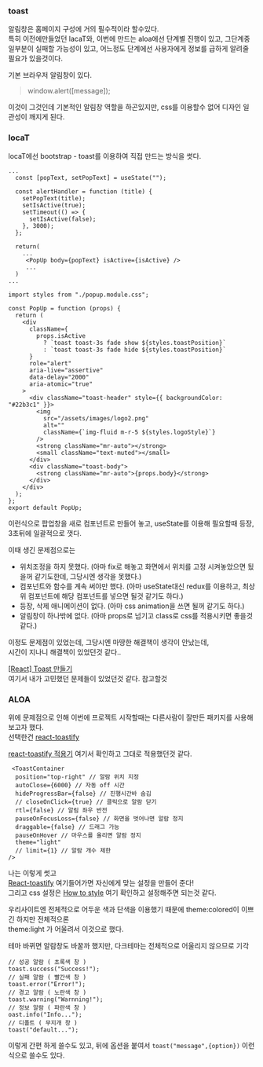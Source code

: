 ### toast

알림창은 홈페이지 구성에 거의 필수적이라 할수있다.  
특히 이전에만들었던 lacaT와, 이번에 만드는 aloa에선 단계별 진행이 있고, 그단계중  
일부분이 실패할 가능성이 있고, 어느정도 단계에선 사용자에게 정보를 급하게 알려줄 필요가 있을것이다.

기본 브라우저 알림창이 있다.

> window.alert([message]);

이것이 그것인데 기본적인 알림창 역할을 하곤있지만, css를 이용할수 없어 디자인 일관성이 깨지게 된다.

### locaT

locaT에선 bootstrap - toast를 이용하여 직접 만드는 방식을 썻다.

```
...
  const [popText, setPopText] = useState("");

  const alertHandler = function (title) {
    setPopText(title);
    setIsActive(true);
    setTimeout(() => {
      setIsActive(false);
    }, 3000);
  };

  return(
    ...
     <PopUp body={popText} isActive={isActive} />
     ...
  )
...

```

```
import styles from "./popup.module.css";

const PopUp = function (props) {
  return (
    <div
      className={
        props.isActive
          ? `toast toast-3s fade show ${styles.toastPosition}`
          : `toast toast-3s fade hide ${styles.toastPosition}`
      }
      role="alert"
      aria-live="assertive"
      data-delay="2000"
      aria-atomic="true"
    >
      <div className="toast-header" style={{ backgroundColor: "#22b3c1" }}>
        <img
          src="/assets/images/logo2.png"
          alt=""
          className={`img-fluid m-r-5 ${styles.logoStyle}`}
        />
        <strong className="mr-auto"></strong>
        <small className="text-muted"></small>
      </div>
      <div className="toast-body">
        <strong className="mr-auto">{props.body}</strong>
      </div>
    </div>
  );
};
export default PopUp;

```

이런식으로 팝업창을 새로 컴포넌트로 만들어 놓고, useState를 이용해 필요할때 등장,  
3초뒤에 일괄적으로 껏다.

이때 생긴 문제점으로는

- 위치조정을 하지 못했다. (아마 fix로 해놓고 화면에서 위치를 고정 시켜놓았으면 됬을꺼 같기도한데, 그당시엔 생각을 못했다.)
- 컴포넌트와 함수를 계속 써야만 했다. (아마 useState대신 redux를 이용하고, 최상위 컴포넌트에 해당 컴포넌트를 넣으면 될것 같기도 하다.)
- 등장, 삭제 애니메이션이 없다. (아마 css animation을 쓰면 될꺼 같기도 하다.)
- 알림창이 하나밖에 없다. (아마 props로 넘기고 class로 css를 적용시키면 좋을것 같다.)

이정도 문제점이 있었는데, 그당시엔 마땅한 해결책이 생각이 안났는데,  
시간이 지나니 해결책이 있었던것 같다..

[[React] Toast 만들기](https://velog.io/@jsi06138/React-Toast-%EB%A7%8C%EB%93%A4%EA%B8%B0)  
여기서 내가 고민했던 문제들이 있었던것 같다. 참고할것

### ALOA

위에 문제점으로 인해 이번에 프로젝트 시작할때는 다른사람이 잘만든 패키지를 사용해 보고자 했다.  
선택한건 [react-toastify](https://www.npmjs.com/package/react-toastify)

[react-toastify 적용기](https://velog.io/@vanillovin/react-toastify-%EC%A0%81%EC%9A%A9%EA%B8%B0)
여기서 확인하고 그대로 적용했던것 같다.

```
 <ToastContainer
  position="top-right" // 알람 위치 지정
  autoClose={6000} // 자동 off 시간
  hideProgressBar={false} // 진행시간바 숨김
  // closeOnClick={true} // 클릭으로 알람 닫기
  rtl={false} // 알림 좌우 반전
  pauseOnFocusLoss={false} // 화면을 벗어나면 알람 정지
  draggable={false} // 드래그 가능
  pauseOnHover // 마우스를 올리면 알람 정지
  theme="light"
  // limit={1} // 알람 개수 제한
/>

```

나는 이렇게 썻고  
[React-toastify](https://fkhadra.github.io/react-toastify/introduction) 여기들어가면 자신에게 맞는 설정을 만들어 준다!  
그리고 css 설정은 [How to style](https://fkhadra.github.io/react-toastify/how-to-style/) 여기 확인하고
설정해주면 되는것 같다.

우리사이트엔 전체적으로 어두운 색과 단색을 이용했기 때문에 theme:colored이 이쁘긴 하지만 전체적으론  
theme:light 가 어울려서 이것으로 했다.

테마 바뀌면 알람창도 바꿀까 했지만, 다크테마는 전체적으로 어울리지 않으므로 기각

```
// 성공 알람 ( 초록색 창 )
toast.success("Success!");
// 실패 알람 ( 빨간색 창 )
toast.error("Error!");
// 경고 알람 ( 노란색 창 )
toast.warning("Warnning!");
// 정보 알람 ( 파란색 창 )
oast.info("Info...");
// 디폴트 ( 무지개 창 )
toast("default...");
```

이렇게 간편 하게 쓸수도 있고, 뒤에 옵션을 붙여서
`toast("message",{option})` 이런식으로 쓸수도 있다.
